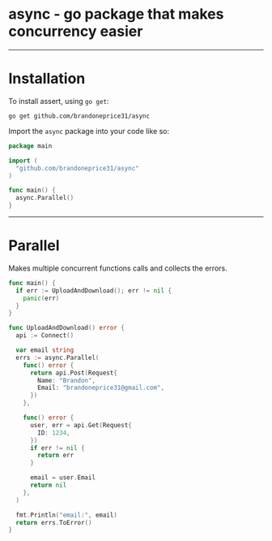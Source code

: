 async - go package that makes concurrency easier
==================================================

------
Installation
================

To install assert, using `go get`:

    go get github.com/brandoneprice31/async

Import the `async` package into your code like so:

```go
package main

import (
  "github.com/brandoneprice31/async"
)

func main() {
  async.Parallel()
}
```

------
Parallel
============
Makes multiple concurrent functions calls and collects the errors.

```go
func main() {
  if err := UploadAndDownload(); err != nil {
    panic(err)
  }
}

func UploadAndDownload() error {
  api := Connect()

  var email string
  errs := async.Parallel(
    func() error {
      return api.Post(Request{
        Name: "Brandon",
        Email: "brandoneprice31@gmail.com",
      })
    },

    func() error {
      user, err = api.Get(Request{
        ID: 1234,
      })
      if err != nil {
        return err
      }

      email = user.Email
      return nil
    },
  )

  fmt.Println("email:", email)
  return errs.ToError()
}
```
